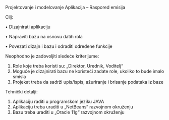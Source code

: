 Projektovanje i modelovanje
Aplikacija – Raspored emisija

Cilj:

•	Dizajnirati aplikaciju

•	Napraviti bazu na osnovu datih rola

•	Povezati dizajn i bazu i odraditi određene funkcije

Neophodno je zadovoljiti sledeće kriterijume:

1.	Role koje treba koristi su: „Direktor, Urednik, Voditelj“
2.	Moguće je dizajnirati bazu ne koristeći zadate role, ukoliko to bude imalo smisla
3.	Projekat treba da sadrži upis/ispis, ažuriranje i brisanje podataka iz baze

Tehnički detalji:

1.  Aplikaciju raditi u programskom jeziku JAVA
2.	Aplikaciju treba uraditi u „NetBeans“ razvojnom okruženju
3.	Bazu treba uraditi u „Oracle 11g“ razvojnom okruženju
